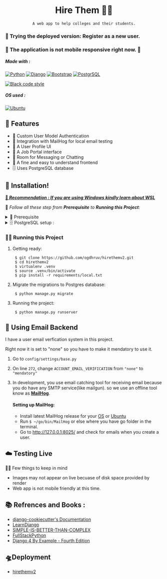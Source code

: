 
<div align="center">

# Hire Them 🧑‍💻

    A web app to help colleges and their students.

</div>


### 🧪 Trying the deployed version: Register as a new user.
<ins> <h3> 🚧 The application is not mobile responsive right now. 🚧</h3> </ins>

##### _Made with :_

[![Python](https://img.shields.io/badge/Python-14354C?style=for-the-badge&logo=python&logoColor=white)](https://www.python.org/) 
[![Django](https://img.shields.io/badge/Django-092E20?style=for-the-badge&logo=django&logoColor=white)](https://docs.djangoproject.com/) 
[![Bootstrap](https://img.shields.io/badge/Bootstrap-563D7C?style=for-the-badge&logo=bootstrap&logoColor=white)](https://getbootstrap.com/) 
[![PostgrSQL](https://img.shields.io/badge/PostgreSQL-316192?style=for-the-badge&logo=postgresql&logoColor=white)](https://www.postgresql.org/) 

[![Black code style](https://img.shields.io/badge/code%20style-black-000000.svg)](https://github.com/ambv/black)

##### _OS used :_

[![Ubuntu](https://img.shields.io/badge/Ubuntu-E95420?style=for-the-badge&logo=ubuntu&logoColor=white)](https://ubuntu.com/) 

## 🌼 Features

- 👤 Custom User Model Authentication
- 📨 Integration with MailHog for local email testing
- 👥 A User Profile UI
- 💼 A Job Portal interface
- 💬 Room for Messaging or Chatting 
- 🧭 A fine and easy to understand frontend 
- 🗄️ Uses PostgreSQL database

## 📀 Installation!
<ins>**💯 _Recommendation : If you are using Windows kindly learn about [WSL](https://ubuntu.com/wsl)_**</ins>

🧭 _Follow all these step from **Prerequisite** to **Running this Project**:_

<details>
<summary>📖 Prerequisite</summary>

- Install 🐍 [Python3](https://www.python.org/) and [PIP](https://i.redd.it/ltidkb8taff61.jpg)
  - **alternative❓**- [Pyenv](https://github.com/pyenv/pyenv/)

- Install 🗄️ [PostgreSQL](https://www.postgresql.org/download/)
</details>
<details>
<summary>🗄️ PostgreSQL setup :</summary>

### 🗄️ PostgreSQL setup :

Setting up for **first time** user on linux :

[[click here ->](https://web.archive.org/web/20190303010033/http://suite.opengeo.org/docs/latest/dataadmin/pgGettingStarted/firstconnect.html)] 

- ***if getting ☣️ **ERROR**  like - Peer authentication failed for user "postgres"*** ([SOLUTION](https://stackoverflow.com/questions/69676009/psql-error-connection-to-server-on-socket-var-run-postgresql-s-pgsql-5432))

if you have already have used postgres, then just create database with project name:
            
            $ createdb --username=postgres hirethemv2

*  ✅ Important:
    
    * Either add this export:
        
            export DATABASE_URL=postgres://postgres:<password>@127.0.0.1:5432/<DB name given to createdb>
        in **bashrc or zshrc or Enviornment variable**.
    
    * or else add:

            export DJANGO_READ_DOT_ENV_FILE=True
        in **bashrc or zshrc or Enviornment variable**.Then you can create a `.env` file in root directory and add values there which is easy.
        
        First value to add in .env file is,
            
            export DATABASE_URL=postgres://postgres:<password>@127.0.0.1:5432/<DB name given to createdb>
        
</details>

### 👨‍🔧 Running this Project
1. Getting ready:
        
        $ git clone https://github.com/ogdhruv/hirethemv2.git
        $ cd hirethemv2
        $ virtualenv .venv
        $ source .venv/bin/activate
        $ pip install -r requirements/local.txt

1. Migrate the migrations to Postgres database:

        $ python manage.py migrate

2. Running the project:

        $ python manage.py runserver

## 📧 Using Email Backend

I have a user email verfication system in this project.

Right now it is set to "none" so you have to make it mendatory to use it.
    
1. Go to `config/settings/base.py`

2. On line `272`, change `ACCOUNT_EMAIL_VERIFICATION` from `"none"` to `"mendatory"`

3. In development, you use email catching tool for receiving email because you do have any SMTP service(like mailgun).
so we use an offline tool know as [**MailHog**](https://github.com/mailhog/MailHog).
    
    #### Setting up MailHog: 
    - Install latest MailHog release for your [OS](https://github.com/mailhog/MailHog) or [Ubuntu](https://github.com/mailhog/MailHog#debian--ubuntu-go--v118) <br/>
    - Run `$ ~/go/bin/MailHog` or else where you have go folder in the terminal.<br/>
    - Go to http://127.0.0.1:8025/ and check for emails when you create a user.<br/>

## ☁️ Testing Live

 😶‍🌫️ Few things to keep in mind
- Images may not appear on live becuase of disk space provided by render
- Web app is not mobile friendly at this time.

## 📚 Refrences and Books :
- [django-cookiecutter's Documentation](https://github.com/cookiecutter/cookiecutter-django)
- [LearnDjango](https://learndjango.com/tutorials/)
- [SIMPLE-IS-BETTER-THAN-COMPLEX](https://simpleisbetterthancomplex.com/)
- [FullStackPython](https://www.fullstackpython.com/django.html)
- [Django 4 By Example - Fourth Edition](https://www.amazon.in/Django-Example-powerful-reliable-applications/dp/1801813051)


## 🛸Deployment
- [hirethemv2](https://hirethemv2.onrender.com)
